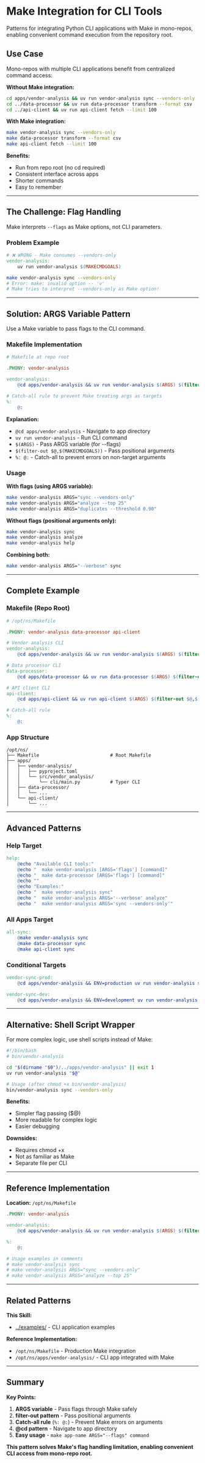 # Make Integration for CLI Tools

Patterns for integrating Python CLI applications with Make in mono-repos, enabling convenient command execution from the repository root.

## Use Case

Mono-repos with multiple CLI applications benefit from centralized command access:

**Without Make integration:**
```bash
cd apps/vendor-analysis && uv run vendor-analysis sync --vendors-only
cd ../data-processor && uv run data-processor transform --format csv
cd ../api-client && uv run api-client fetch --limit 100
```

**With Make integration:**
```bash
make vendor-analysis sync --vendors-only
make data-processor transform --format csv
make api-client fetch --limit 100
```

**Benefits:**
- Run from repo root (no cd required)
- Consistent interface across apps
- Shorter commands
- Easy to remember

---

## The Challenge: Flag Handling

Make interprets `--flags` as Make options, not CLI parameters.

### Problem Example

```makefile
# ❌ WRONG - Make consumes --vendors-only
vendor-analysis:
    uv run vendor-analysis $(MAKECMDGOALS)
```

```bash
make vendor-analysis sync --vendors-only
# Error: make: invalid option -- 'v'
# Make tries to interpret --vendors-only as Make option!
```

---

## Solution: ARGS Variable Pattern

Use a Make variable to pass flags to the CLI command.

### Makefile Implementation

```makefile
# Makefile at repo root

.PHONY: vendor-analysis

vendor-analysis:
    @cd apps/vendor-analysis && uv run vendor-analysis $(ARGS) $(filter-out $@,$(MAKECMDGOALS))

# Catch-all rule to prevent Make treating args as targets
%:
    @:
```

**Explanation:**
- `@cd apps/vendor-analysis` - Navigate to app directory
- `uv run vendor-analysis` - Run CLI command
- `$(ARGS)` - Pass ARGS variable (for --flags)
- `$(filter-out $@,$(MAKECMDGOALS))` - Pass positional arguments
- `%: @:` - Catch-all to prevent errors on non-target arguments

### Usage

**With flags (using ARGS variable):**
```bash
make vendor-analysis ARGS="sync --vendors-only"
make vendor-analysis ARGS="analyze --top 25"
make vendor-analysis ARGS="duplicates --threshold 0.90"
```

**Without flags (positional arguments only):**
```bash
make vendor-analysis sync
make vendor-analysis analyze
make vendor-analysis help
```

**Combining both:**
```bash
make vendor-analysis ARGS="--verbose" sync
```

---

## Complete Example

### Makefile (Repo Root)

```makefile
# /opt/ns/Makefile

.PHONY: vendor-analysis data-processor api-client

# Vendor analysis CLI
vendor-analysis:
    @cd apps/vendor-analysis && uv run vendor-analysis $(ARGS) $(filter-out $@,$(MAKECMDGOALS))

# Data processor CLI
data-processor:
    @cd apps/data-processor && uv run data-processor $(ARGS) $(filter-out $@,$(MAKECMDGOALS))

# API client CLI
api-client:
    @cd apps/api-client && uv run api-client $(ARGS) $(filter-out $@,$(MAKECMDGOALS))

# Catch-all rule
%:
    @:
```

### App Structure

```
/opt/ns/
├── Makefile                          # Root Makefile
├── apps/
│   ├── vendor-analysis/
│   │   ├── pyproject.toml
│   │   └── src/vendor_analysis/
│   │       └── cli/main.py           # Typer CLI
│   ├── data-processor/
│   │   └── ...
│   └── api-client/
│       └── ...
```

---

## Advanced Patterns

### Help Target

```makefile
help:
    @echo "Available CLI tools:"
    @echo "  make vendor-analysis [ARGS='flags'] [command]"
    @echo "  make data-processor [ARGS='flags'] [command]"
    @echo ""
    @echo "Examples:"
    @echo "  make vendor-analysis sync"
    @echo "  make vendor-analysis ARGS='--verbose' analyze"
    @echo "  make vendor-analysis ARGS='sync --vendors-only'"
```

### All Apps Target

```makefile
all-sync:
    @make vendor-analysis sync
    @make data-processor sync
    @make api-client sync
```

### Conditional Targets

```makefile
vendor-sync-prod:
    @cd apps/vendor-analysis && ENV=production uv run vendor-analysis sync

vendor-sync-dev:
    @cd apps/vendor-analysis && ENV=development uv run vendor-analysis sync
```

---

## Alternative: Shell Script Wrapper

For more complex logic, use shell scripts instead of Make:

```bash
#!/bin/bash
# bin/vendor-analysis

cd "$(dirname "$0")/../apps/vendor-analysis" || exit 1
uv run vendor-analysis "$@"
```

```bash
# Usage (after chmod +x bin/vendor-analysis)
bin/vendor-analysis sync --vendors-only
```

**Benefits:**
- Simpler flag passing ($@)
- More readable for complex logic
- Easier debugging

**Downsides:**
- Requires chmod +x
- Not as familiar as Make
- Separate file per CLI

---

## Reference Implementation

**Location:** `/opt/ns/Makefile`

```makefile
.PHONY: vendor-analysis

vendor-analysis:
    @cd apps/vendor-analysis && uv run vendor-analysis $(ARGS) $(filter-out $@,$(MAKECMDGOALS))

%:
    @:

# Usage examples in comments
# make vendor-analysis sync
# make vendor-analysis ARGS="sync --vendors-only"
# make vendor-analysis ARGS="analyze --top 25"
```

---

## Related Patterns

**This Skill:**
- [../examples/](../examples/) - CLI application examples

**Reference Implementation:**
- `/opt/ns/Makefile` - Production Make integration
- `/opt/ns/apps/vendor-analysis/` - CLI app integrated with Make

---

## Summary

**Key Points:**

1. **ARGS variable** - Pass flags through Make safely
2. **filter-out pattern** - Pass positional arguments
3. **Catch-all rule** (`%: @:`) - Prevent Make errors on arguments
4. **@cd pattern** - Navigate to app directory
5. **Easy usage** - `make app-name ARGS="--flags" command`

**This pattern solves Make's flag handling limitation, enabling convenient CLI access from mono-repo root.**
